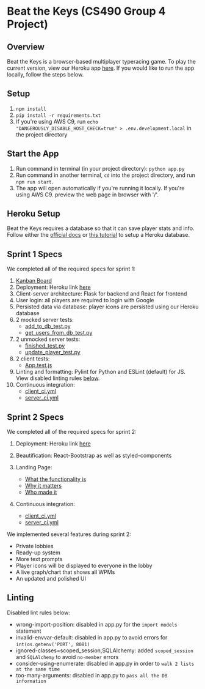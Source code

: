 # Beat the Keys (CS490 Group 4 Project)

## Overview
Beat the Keys is a browser-based multiplayer typeracing game. To play the current version, view our Heroku app [here](https://beat-the-keys.herokuapp.com/). If you would like to run the app locally, follow the steps below.

## Setup
1. `npm install`
2. `pip install -r requirements.txt`
3. If you're using AWS C9, run `echo "DANGEROUSLY_DISABLE_HOST_CHECK=true" > .env.development.local` in the project directory

## Start the App
1. Run command in terminal (in your project directory): `python app.py`
2. Run command in another terminal, `cd` into the project directory, and run `npm run start`. 
3. The app will open automatically if you're running it locally. If you're using AWS C9. preview the web page in browser with '/'.

## Heroku Setup
Beat the Keys requires a database so that it can save player stats and info. Follow either the [official docs](https://devcenter.heroku.com/articles/heroku-postgresql#local-setup) or [this tutorial](https://gist.github.com/naman-njit/a49260e02cd67ea87148e98f79c687fd#create-a-new-database-on-heroku-and-connect-to-our-code) to setup a Heroku database.

## Sprint 1 Specs
We completed all of the required specs for sprint 1:
1. [Kanban Board](https://github.com/Beat-The-Keys/BeatTheKeys/projects/1)
2. Deployment: Heroku link [here](https://beat-the-keys.herokuapp.com/) 
3. Client-server architecture: Flask for backend and React for frontend
4. User login: all players are required to login with Google
5. Persisted data via database: player icons are persisted using our Heroku database
6. 2 mocked server tests: 
    * [add_to_db_test.py](server/add_to_db_test.py)
    * [get_users_from_db_test.py](server/get_users_from_db_test.py)
7. 2 unmocked server tests:
    * [finished_test.py](server/finished_test.py)
    * [update_player_test.py](server/update_player_test.py)
9. 2 client tests:
    * [App.test.js](src/App.test.js)
10. Linting and formatting: Pylint for Python and ESLint (default) for JS. View disabled linting rules [below](#linting).
11. Continuous integration:
    * [client_ci.yml](.github/workflows/client_ci.yml)
    * [server_ci.yml](.github/workflows/server_ci.yml)

## Sprint 2 Specs
We completed all of the required specs for sprint 2:
1. Deployment: Heroku link [here](https://beat-the-keys-v2.herokuapp.com) 
1. Beautification: React-Bootstrap as well as styled-components
1. Landing Page: 
    * [What the functionality is](https://beat-the-keys-v2.herokuapp.com/#Guide)
    * [Why it matters](https://beat-the-keys-v2.herokuapp.com/#Why)
    * [Who made it](https://beat-the-keys-v2.herokuapp.com/#AboutUs)

1. Continuous integration:
    * [client_ci.yml](.github/workflows/client_ci.yml)
    * [server_ci.yml](.github/workflows/server_ci.yml)

We implemented several features during sprint 2:
* Private lobbies
* Ready-up system
* More text prompts
* Player icons will be displayed to everyone in the lobby
* A live graph/chart that shows all WPMs
* An updated and polished UI
 
## Linting
Disabled lint rules below:
  * wrong-import-position: disabled in app.py for the `import models` statement
  * invalid-envvar-default: disabled in app.py to avoid errors for `int(os.getenv('PORT', 8081)`
  * ignored-classes=scoped_session,SQLAlchemy: added `scoped_session` and `SQLAlchemy` to avoid `no-member` errors
  * consider-using-enumerate: disabled in app.py in order to `walk 2 lists at the same time`
  * too-many-arguments: disabled in app.py to `pass all the DB information`
